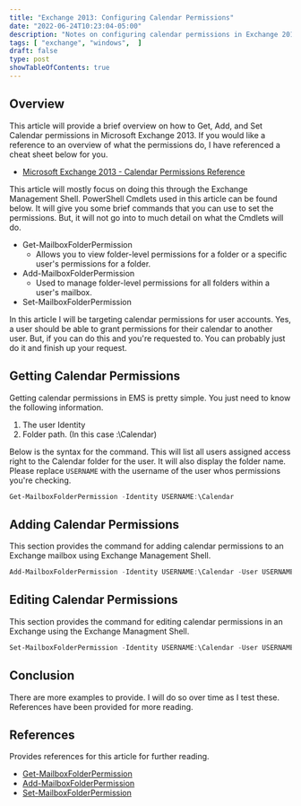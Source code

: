 ```yaml
---
title: "Exchange 2013: Configuring Calendar Permissions"
date: "2022-06-24T10:23:04-05:00"
description: "Notes on configuring calendar permissions in Exchange 2013."
tags: [ "exchange", "windows",  ]
draft: false
type: post
showTableOfContents: true
---
```


## Overview

This article will provide a brief overview on how to Get, Add, and Set 
Calendar permissions in Microsoft Exchange 2013. If you would like a 
reference to an overview of what the permissions do, I have referenced 
a cheat sheet below for you.

- [Microsoft Exchange 2013 - Calendar Permissions Reference](#)

This article will mostly focus on doing this through the Exchange 
Management Shell. PowerShell Cmdlets used in this article can be found 
below. It will give you some brief commands that you can use to set the 
permissions. But, it will not go into to much detail on what the Cmdlets 
will do.

- Get-MailboxFolderPermission
  - Allows you to view folder-level permissions for a folder or a specific 
    user's permissions for a folder.
- Add-MailboxFolderPermission
  - Used to manage folder-level permissions for all folders within a 
    user's mailbox.
- Set-MailboxFolderPermission

In this article I will be targeting calendar permissions for user accounts. 
Yes, a user should be able to grant permissions for their calendar to 
another user. But, if you can do this and you're requested to. You can 
probably just do it and finish up your request.

## Getting Calendar Permissions

Getting calendar permissions in EMS is pretty simple. You just need to 
know the following information.

1. The user Identity
2. Folder path. (In this case :\Calendar)

Below is the syntax for the command. This will list all users assigned 
access right to the Calendar folder for the user. It will also display 
the folder name. Please replace ```USERNAME``` with the username of 
the user whos permissions you're checking.

```PowerShell
Get-MailboxFolderPermission -Identity USERNAME:\Calendar
```

## Adding Calendar Permissions

This section provides the command for adding calendar permissions to an
Exchange mailbox using Exchange Management Shell.

```powershell
Add-MailboxFolderPermission -Identity USERNAME:\Calendar -User USERNAME -AccessRights <Permission>
```

## Editing Calendar Permissions

This section provides the command for editing calendar permissions in
an Exchange using the Exchange Managment Shell.

```powershell
Set-MailboxFolderPermission -Identity USERNAME:\Calendar -User USERNAME -AccessRights PERMISSION
```

## Conclusion

There are more examples to provide. I will do so over time as I test
these. References have been provided for more reading.

## References

Provides references for this article for further reading.

- [Get-MailboxFolderPermission](https://docs.microsoft.com/en-us/powershell/module/exchange/get-mailboxfolderpermission?view=exchange-ps)
- [Add-MailboxFolderPermission](https://docs.microsoft.com/en-us/powershell/module/exchange/add-mailboxfolderpermission?view=exchange-ps)
- [Set-MailboxFolderPermission](https://docs.microsoft.com/en-us/powershell/module/exchange/set-mailboxfolderpermission?view=exchange-ps)

